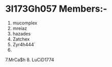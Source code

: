# 3l173Gh057 Members:-
1. mucomplex  
2. mreiaz
3. hazades
4. Zatchex
5. Zyr4h444`
6.
7.MrCa$h
8. LuCiD1774

